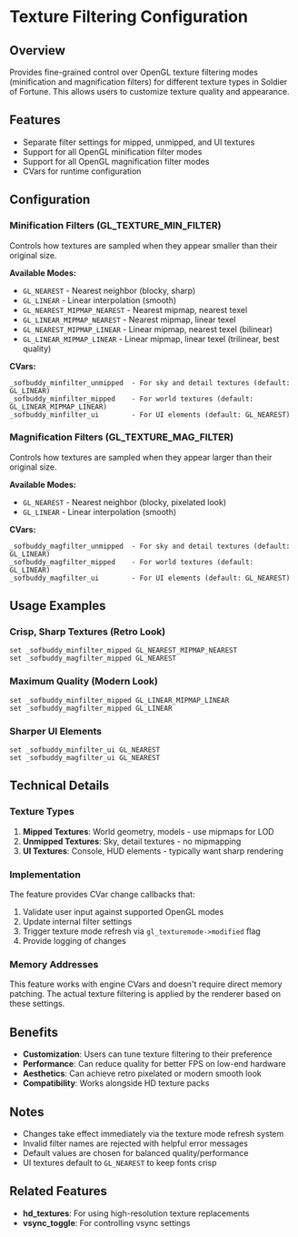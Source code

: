 # Texture Filtering Configuration

## Overview
Provides fine-grained control over OpenGL texture filtering modes (minification and magnification filters) for different texture types in Soldier of Fortune. This allows users to customize texture quality and appearance.

## Features
- Separate filter settings for mipped, unmipped, and UI textures
- Support for all OpenGL minification filter modes
- Support for all OpenGL magnification filter modes
- CVars for runtime configuration

## Configuration

### Minification Filters (GL_TEXTURE_MIN_FILTER)

Controls how textures are sampled when they appear smaller than their original size.

**Available Modes:**
- `GL_NEAREST` - Nearest neighbor (blocky, sharp)
- `GL_LINEAR` - Linear interpolation (smooth)
- `GL_NEAREST_MIPMAP_NEAREST` - Nearest mipmap, nearest texel
- `GL_LINEAR_MIPMAP_NEAREST` - Nearest mipmap, linear texel
- `GL_NEAREST_MIPMAP_LINEAR` - Linear mipmap, nearest texel (bilinear)
- `GL_LINEAR_MIPMAP_LINEAR` - Linear mipmap, linear texel (trilinear, best quality)

**CVars:**
```
_sofbuddy_minfilter_unmipped  - For sky and detail textures (default: GL_LINEAR)
_sofbuddy_minfilter_mipped    - For world textures (default: GL_LINEAR_MIPMAP_LINEAR)
_sofbuddy_minfilter_ui        - For UI elements (default: GL_NEAREST)
```

### Magnification Filters (GL_TEXTURE_MAG_FILTER)

Controls how textures are sampled when they appear larger than their original size.

**Available Modes:**
- `GL_NEAREST` - Nearest neighbor (blocky, pixelated look)
- `GL_LINEAR` - Linear interpolation (smooth)

**CVars:**
```
_sofbuddy_magfilter_unmipped  - For sky and detail textures (default: GL_LINEAR)
_sofbuddy_magfilter_mipped    - For world textures (default: GL_LINEAR)
_sofbuddy_magfilter_ui        - For UI elements (default: GL_NEAREST)
```

## Usage Examples

### Crisp, Sharp Textures (Retro Look)
```
set _sofbuddy_minfilter_mipped GL_NEAREST_MIPMAP_NEAREST
set _sofbuddy_magfilter_mipped GL_NEAREST
```

### Maximum Quality (Modern Look)
```
set _sofbuddy_minfilter_mipped GL_LINEAR_MIPMAP_LINEAR
set _sofbuddy_magfilter_mipped GL_LINEAR
```

### Sharper UI Elements
```
set _sofbuddy_minfilter_ui GL_NEAREST
set _sofbuddy_magfilter_ui GL_NEAREST
```

## Technical Details

### Texture Types

1. **Mipped Textures**: World geometry, models - use mipmaps for LOD
2. **Unmipped Textures**: Sky, detail textures - no mipmapping
3. **UI Textures**: Console, HUD elements - typically want sharp rendering

### Implementation

The feature provides CVar change callbacks that:
1. Validate user input against supported OpenGL modes
2. Update internal filter settings
3. Trigger texture mode refresh via `gl_texturemode->modified` flag
4. Provide logging of changes

### Memory Addresses

This feature works with engine CVars and doesn't require direct memory patching. The actual texture filtering is applied by the renderer based on these settings.

## Benefits

- **Customization**: Users can tune texture filtering to their preference
- **Performance**: Can reduce quality for better FPS on low-end hardware
- **Aesthetics**: Can achieve retro pixelated or modern smooth look
- **Compatibility**: Works alongside HD texture packs

## Notes

- Changes take effect immediately via the texture mode refresh system
- Invalid filter names are rejected with helpful error messages
- Default values are chosen for balanced quality/performance
- UI textures default to `GL_NEAREST` to keep fonts crisp

## Related Features

- **hd_textures**: For using high-resolution texture replacements
- **vsync_toggle**: For controlling vsync settings
